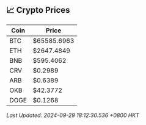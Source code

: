 ## 📈 Crypto Prices

| Coin | Price |
| ---- | ----- |
| BTC | $65585.6963 |
| ETH | $2647.4849 |
| BNB | $595.4062 |
| CRV | $0.2989 |
| ARB | $0.6389 |
| OKB | $42.3772 |
| DOGE | $0.1268 |

_Last Updated: 2024-09-29 18:12:30.536 +0800 HKT_